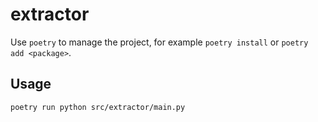 # extractor

Use `poetry` to manage the project, for example `poetry install` or `poetry add <package>`.

## Usage

```
poetry run python src/extractor/main.py
```

